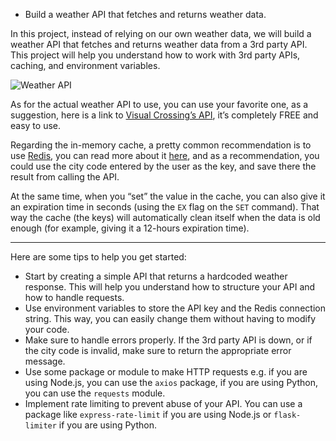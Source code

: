 - Build a weather API that fetches and returns weather data.

In this project, instead of relying on our own weather data, we will build a weather API that fetches and returns weather data from a 3rd party API. This project will help you understand how to work with 3rd party APIs, caching, and environment variables.

![Weather API](https://assets.roadmap.sh/guest/weather-api-f8i1q.png)


As for the actual weather API to use, you can use your favorite one, as a suggestion, here is a link to [Visual Crossing’s API](https://www.visualcrossing.com/weather-api), it’s completely FREE and easy to use.

Regarding the in-memory cache, a pretty common recommendation is to use [Redis](https://redis.io/), you can read more about it [here](https://redis.io/docs/latest/develop/clients/client-side-caching/), and as a recommendation, you could use the city code entered by the user as the key, and save there the result from calling the API.

At the same time, when you “set” the value in the cache, you can also give it an expiration time in seconds (using the `EX` flag on the `SET` command). That way the cache (the keys) will automatically clean itself when the data is old enough (for example, giving it a 12-hours expiration time).

---

Here are some tips to help you get started:

- Start by creating a simple API that returns a hardcoded weather response. This will help you understand how to structure your API and how to handle requests.
- Use environment variables to store the API key and the Redis connection string. This way, you can easily change them without having to modify your code.
- Make sure to handle errors properly. If the 3rd party API is down, or if the city code is invalid, make sure to return the appropriate error message.
- Use some package or module to make HTTP requests e.g. if you are using Node.js, you can use the `axios` package, if you are using Python, you can use the `requests` module.
- Implement rate limiting to prevent abuse of your API. You can use a package like `express-rate-limit` if you are using Node.js or `flask-limiter` if you are using Python.